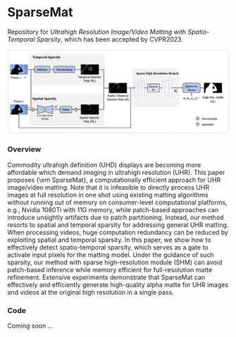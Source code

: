 # SparseMat
Repository for *Ultrahigh Resolution Image/Video Matting with Spatio-Temporal Sparsity*, which has been accepted by CVPR2023.

<img src="figures/framework.png" style="width:550px;" />

### Overview

Commodity ultrahigh definition (UHD) displays are becoming more affordable which demand imaging in ultrahigh resolution (UHR). This paper proposes {\em SparseMat}, a computationally efficient approach for UHR image/video matting.  Note that it is infeasible to directly process UHR images at full resolution in one shot using existing matting algorithms without running out of memory on consumer-level computational platforms, e.g., Nvidia 1080Ti with 11G memory, while patch-based approaches can introduce unsightly artifacts due to patch partitioning. Instead, our method resorts to spatial and temporal sparsity for addressing general UHR matting. When processing videos, huge computation redundancy can be reduced by exploiting spatial and temporal sparsity. In this paper, we show how to effectively detect spatio-temporal sparsity, which serves as a gate to activate input pixels for the matting model. Under the guidance of such sparsity, our method with sparse high-resolution module (SHM) can avoid patch-based inference while memory efficient for full-resolution matte refinement. Extensive experiments demonstrate that SparseMat can effectively and efficiently generate high-quality alpha matte for UHR images and videos at the original high resolution in a single pass.

### Code

Coming soon ...
